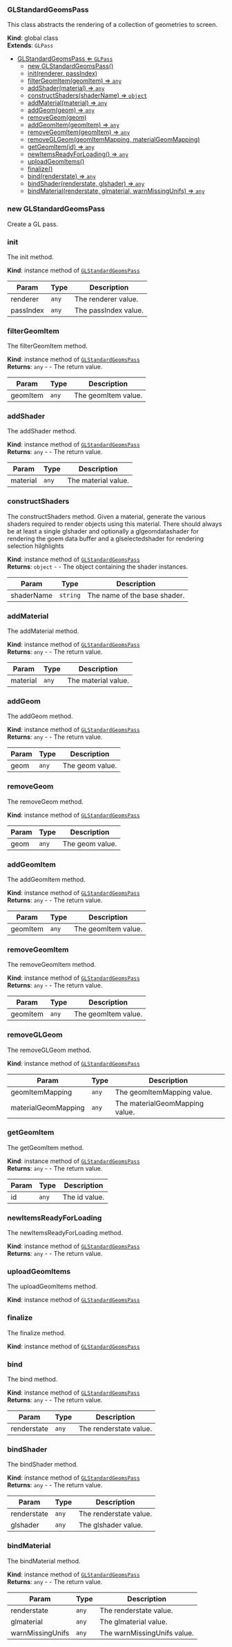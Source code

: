 <a name="GLStandardGeomsPass"></a>

### GLStandardGeomsPass 
This class abstracts the rendering of a collection of geometries to screen.

**Kind**: global class  
**Extends**: <code>GLPass</code>  

* [GLStandardGeomsPass ⇐ <code>GLPass</code>](#GLStandardGeomsPass)
    * [new GLStandardGeomsPass()](#new-GLStandardGeomsPass)
    * [init(renderer, passIndex)](#init)
    * [filterGeomItem(geomItem) ⇒ <code>any</code>](#filterGeomItem)
    * [addShader(material) ⇒ <code>any</code>](#addShader)
    * [constructShaders(shaderName) ⇒ <code>object</code>](#constructShaders)
    * [addMaterial(material) ⇒ <code>any</code>](#addMaterial)
    * [addGeom(geom) ⇒ <code>any</code>](#addGeom)
    * [removeGeom(geom)](#removeGeom)
    * [addGeomItem(geomItem) ⇒ <code>any</code>](#addGeomItem)
    * [removeGeomItem(geomItem) ⇒ <code>any</code>](#removeGeomItem)
    * [removeGLGeom(geomItemMapping, materialGeomMapping)](#removeGLGeom)
    * [getGeomItem(id) ⇒ <code>any</code>](#getGeomItem)
    * [newItemsReadyForLoading() ⇒ <code>any</code>](#newItemsReadyForLoading)
    * [uploadGeomItems()](#uploadGeomItems)
    * [finalize()](#finalize)
    * [bind(renderstate) ⇒ <code>any</code>](#bind)
    * [bindShader(renderstate, glshader) ⇒ <code>any</code>](#bindShader)
    * [bindMaterial(renderstate, glmaterial, warnMissingUnifs) ⇒ <code>any</code>](#bindMaterial)

<a name="new_GLStandardGeomsPass_new"></a>

### new GLStandardGeomsPass
Create a GL pass.

<a name="GLStandardGeomsPass+init"></a>

### init
The init method.

**Kind**: instance method of [<code>GLStandardGeomsPass</code>](#GLStandardGeomsPass)  

| Param | Type | Description |
| --- | --- | --- |
| renderer | <code>any</code> | The renderer value. |
| passIndex | <code>any</code> | The passIndex value. |

<a name="GLStandardGeomsPass+filterGeomItem"></a>

### filterGeomItem
The filterGeomItem method.

**Kind**: instance method of [<code>GLStandardGeomsPass</code>](#GLStandardGeomsPass)  
**Returns**: <code>any</code> - - The return value.  

| Param | Type | Description |
| --- | --- | --- |
| geomItem | <code>any</code> | The geomItem value. |

<a name="GLStandardGeomsPass+addShader"></a>

### addShader
The addShader method.

**Kind**: instance method of [<code>GLStandardGeomsPass</code>](#GLStandardGeomsPass)  
**Returns**: <code>any</code> - - The return value.  

| Param | Type | Description |
| --- | --- | --- |
| material | <code>any</code> | The material value. |

<a name="GLStandardGeomsPass+constructShaders"></a>

### constructShaders
The constructShaders method.
Given a material, generate the various shaders required to render objects
using this material. There should always be at least a single glshader
and optionally a glgeomdatashader for rendering the goem data buffer
and a glselectedshader for rendering selection hilghlights

**Kind**: instance method of [<code>GLStandardGeomsPass</code>](#GLStandardGeomsPass)  
**Returns**: <code>object</code> - - The object containing the shader instances.  

| Param | Type | Description |
| --- | --- | --- |
| shaderName | <code>string</code> | The name of the base shader. |

<a name="GLStandardGeomsPass+addMaterial"></a>

### addMaterial
The addMaterial method.

**Kind**: instance method of [<code>GLStandardGeomsPass</code>](#GLStandardGeomsPass)  
**Returns**: <code>any</code> - - The return value.  

| Param | Type | Description |
| --- | --- | --- |
| material | <code>any</code> | The material value. |

<a name="GLStandardGeomsPass+addGeom"></a>

### addGeom
The addGeom method.

**Kind**: instance method of [<code>GLStandardGeomsPass</code>](#GLStandardGeomsPass)  
**Returns**: <code>any</code> - - The return value.  

| Param | Type | Description |
| --- | --- | --- |
| geom | <code>any</code> | The geom value. |

<a name="GLStandardGeomsPass+removeGeom"></a>

### removeGeom
The removeGeom method.

**Kind**: instance method of [<code>GLStandardGeomsPass</code>](#GLStandardGeomsPass)  

| Param | Type | Description |
| --- | --- | --- |
| geom | <code>any</code> | The geom value. |

<a name="GLStandardGeomsPass+addGeomItem"></a>

### addGeomItem
The addGeomItem method.

**Kind**: instance method of [<code>GLStandardGeomsPass</code>](#GLStandardGeomsPass)  
**Returns**: <code>any</code> - - The return value.  

| Param | Type | Description |
| --- | --- | --- |
| geomItem | <code>any</code> | The geomItem value. |

<a name="GLStandardGeomsPass+removeGeomItem"></a>

### removeGeomItem
The removeGeomItem method.

**Kind**: instance method of [<code>GLStandardGeomsPass</code>](#GLStandardGeomsPass)  
**Returns**: <code>any</code> - - The return value.  

| Param | Type | Description |
| --- | --- | --- |
| geomItem | <code>any</code> | The geomItem value. |

<a name="GLStandardGeomsPass+removeGLGeom"></a>

### removeGLGeom
The removeGLGeom method.

**Kind**: instance method of [<code>GLStandardGeomsPass</code>](#GLStandardGeomsPass)  

| Param | Type | Description |
| --- | --- | --- |
| geomItemMapping | <code>any</code> | The geomItemMapping value. |
| materialGeomMapping | <code>any</code> | The materialGeomMapping value. |

<a name="GLStandardGeomsPass+getGeomItem"></a>

### getGeomItem
The getGeomItem method.

**Kind**: instance method of [<code>GLStandardGeomsPass</code>](#GLStandardGeomsPass)  
**Returns**: <code>any</code> - - The return value.  

| Param | Type | Description |
| --- | --- | --- |
| id | <code>any</code> | The id value. |

<a name="GLStandardGeomsPass+newItemsReadyForLoading"></a>

### newItemsReadyForLoading
The newItemsReadyForLoading method.

**Kind**: instance method of [<code>GLStandardGeomsPass</code>](#GLStandardGeomsPass)  
**Returns**: <code>any</code> - - The return value.  
<a name="GLStandardGeomsPass+uploadGeomItems"></a>

### uploadGeomItems
The uploadGeomItems method.

**Kind**: instance method of [<code>GLStandardGeomsPass</code>](#GLStandardGeomsPass)  
<a name="GLStandardGeomsPass+finalize"></a>

### finalize
The finalize method.

**Kind**: instance method of [<code>GLStandardGeomsPass</code>](#GLStandardGeomsPass)  
<a name="GLStandardGeomsPass+bind"></a>

### bind
The bind method.

**Kind**: instance method of [<code>GLStandardGeomsPass</code>](#GLStandardGeomsPass)  
**Returns**: <code>any</code> - - The return value.  

| Param | Type | Description |
| --- | --- | --- |
| renderstate | <code>any</code> | The renderstate value. |

<a name="GLStandardGeomsPass+bindShader"></a>

### bindShader
The bindShader method.

**Kind**: instance method of [<code>GLStandardGeomsPass</code>](#GLStandardGeomsPass)  
**Returns**: <code>any</code> - - The return value.  

| Param | Type | Description |
| --- | --- | --- |
| renderstate | <code>any</code> | The renderstate value. |
| glshader | <code>any</code> | The glshader value. |

<a name="GLStandardGeomsPass+bindMaterial"></a>

### bindMaterial
The bindMaterial method.

**Kind**: instance method of [<code>GLStandardGeomsPass</code>](#GLStandardGeomsPass)  
**Returns**: <code>any</code> - - The return value.  

| Param | Type | Description |
| --- | --- | --- |
| renderstate | <code>any</code> | The renderstate value. |
| glmaterial | <code>any</code> | The glmaterial value. |
| warnMissingUnifs | <code>any</code> | The warnMissingUnifs value. |

